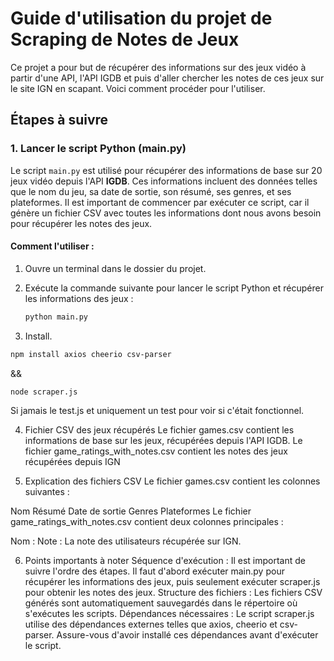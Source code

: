# Guide d'utilisation du projet de Scraping de Notes de Jeux

Ce projet a pour but de récupérer des informations sur des jeux vidéo à partir d'une API, l'API IGDB et puis d'aller chercher les notes de ces jeux sur le site IGN en scapant. Voici comment procéder pour l'utiliser.

## Étapes à suivre

### 1. **Lancer le script Python (main.py)**

Le script `main.py` est utilisé pour récupérer des informations de base sur 20 jeux vidéo depuis l'API **IGDB**. Ces informations incluent des données telles que le nom du jeu, sa date de sortie, son résumé, ses genres, et ses plateformes. Il est important de commencer par exécuter ce script, car il génère un fichier CSV avec toutes les informations dont nous avons besoin pour récupérer les notes des jeux.

#### Comment l'utiliser :
1. Ouvre un terminal dans le dossier du projet.
2. Exécute la commande suivante pour lancer le script Python et récupérer les informations des jeux :

   ```bash
   python main.py

3. Install.

  ```bash
  npm install axios cheerio csv-parser
  ````
&&

  ```bash
  node scraper.js
  ````

Si jamais le test.js et uniquement un test pour voir si c'était fonctionnel.

4. Fichier CSV des jeux récupérés
Le fichier games.csv contient les informations de base sur les jeux, récupérées depuis l'API IGDB.
Le fichier game_ratings_with_notes.csv contient les notes des jeux récupérées depuis IGN

5. Explication des fichiers CSV
Le fichier games.csv contient les colonnes suivantes :

Nom 
Résumé
Date de sortie
Genres 
Plateformes 
Le fichier game_ratings_with_notes.csv contient deux colonnes principales :

Nom :
Note : La note des utilisateurs récupérée sur IGN.

6. Points importants à noter
Séquence d'exécution : Il est important de suivre l'ordre des étapes. Il faut d'abord exécuter main.py pour récupérer les informations des jeux, puis seulement exécuter scraper.js pour obtenir les notes des jeux.
Structure des fichiers : Les fichiers CSV générés sont automatiquement sauvegardés dans le répertoire où s'exécutes les scripts.
Dépendances nécessaires : Le script scraper.js utilise des dépendances externes telles que axios, cheerio et csv-parser. Assure-vous d'avoir installé ces dépendances avant d'exécuter le script.


